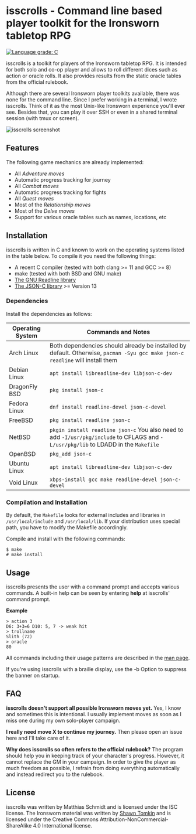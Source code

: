 # isscrolls - Command line based player toolkit for the Ironsworn tabletop RPG

[![Language grade: C](https://img.shields.io/lgtm/grade/cpp/g/thexhr/isscrolls.svg?logo=lgtm&logoWidth=18)](https://lgtm.com/projects/g/thexhr/isscrolls/context:cpp)

 isscrolls is a toolkit for players of the Ironsworn tabletop RPG.  It is intended for both solo and co-op player and allows to roll different dices such as action or oracle rolls.  It also provides results from the static oracle tables from the official rulebook.

Although there are several Ironsworn player toolkits available, there was none for the command line.  Since I prefer working in a terminal, I wrote isscrolls.  Think of it as the most Unix-like Ironsworn experience you'll ever see.  Besides that, you can play it over SSH or even in a shared terminal session (with tmux or screen).

![isscrolls screenshot](https://xosc.org/misc/is.png)

## Features

The following game mechanics are already implemented:

* All _Adventure moves_
* Automatic progress tracking for journey
* All _Combat moves_
* Automatic progress tracking for fights
* All _Quest moves_
* Most of the _Relationship moves_
* Most of the _Delve moves_
* Support for various oracle tables such as names, locations, etc

## Installation

isscrolls is written in C and known to work on the operating systems listed in the table below.  To compile it you need the following things:

* A recent C compiler (tested with both clang >= 11 and GCC >= 8)
* make (tested with both BSD and GNU make)
* [The GNU Readline library](https://tiswww.case.edu/php/chet/readline/rltop.html)
* [The JSON-C library](https://github.com/json-c/json-c) >= Version 13

### Dependencies

Install the dependencies as follows:

| Operating System | Commands and Notes |
| --- | --- |
| Arch Linux | Both dependencies should already be installed by default.  Otherwise, `pacman -Syu gcc make json-c readline` will install them |
| Debian Linux| `apt install libreadline-dev libjson-c-dev` |
| DragonFly BSD | `pkg install json-c` |
| Fedora Linux | `dnf install readline-devel json-c-devel` |
| FreeBSD | `pkg install readline json-c` |
| NetBSD | `pkgin install readline json-c` You also need to add  `-I/usr/pkg/include` to CFLAGS and `-L/usr/pkg/lib` to LDADD in the `Makefile` |
| OpenBSD | `pkg_add json-c` |
| Ubuntu Linux| `apt install libreadline-dev libjson-c-dev` |
| Void Linux| `xbps-install gcc make readline-devel json-c-devel` |

### Compilation and Installation

By default, the `Makefile` looks for external includes and libraries in `/usr/local/include` and `/usr/local/lib`.  If your distribution uses special path, you have to modify the Makefile accordingly.

Compile and install with the following commands:

```
$ make
# make install
```

## Usage

isscrolls presents the user with a command prompt and accepts various commands.  A built-in help can be seen by entering __help__ at isscrolls' command prompt.

**Example**

```
> action 3
D6: 3+3=6 D10: 5, 7 -> weak hit
> trollname
Slith (72)
> oracle
80
```

All commands including their usage patterns are described in the [man page](https://xosc.org/isscrolls.html).

If you're using isscrolls with a braille display, use the -b Option to suppress the banner on startup.

## FAQ

**isscrolls doesn't support all possible Ironsworn moves yet.** Yes, I know and sometimes this is intentional.  I usually implement moves as soon as I miss one during my own solo-player campaign.

**I really need move X to continue my journey.** Then please open an issue here and I'll take care of it.

**Why does isscrolls so often refers to the official rulebook?** The program should help you in keeping track of your character's progress.  However, it cannot replace the GM in your campaign.  In order to give the player as much freedom as possible, I refrain from doing everything automatically and instead redirect you to the rulebook.

## License

isscrolls was written by Matthias Schmidt and is licensed under the ISC license.  The Ironsworn material was written by [Shawn Tomkin](https://www.ironswornrpg.com) and is licensed under the Creative Commons Attribution-NonCommercial-ShareAlike 4.0 International license.

